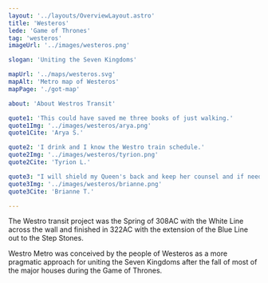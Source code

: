 ```yaml
---
layout: '../layouts/OverviewLayout.astro'
title: 'Westeros'
lede: 'Game of Thrones'
tag: 'westeros'
imageUrl: '../images/westeros.png'

slogan: 'Uniting the Seven Kingdoms'

mapUrl: '../maps/westeros.svg'
mapAlt: 'Metro map of Westeros'
mapPage: './got-map'

about: 'About Westros Transit'

quote1: 'This could have saved me three books of just walking.'
quote1Img: '../images/westeros/arya.png'
quote1Cite: 'Arya S.'

quote2: 'I drink and I know the Westro train schedule.'
quote2Img: '../images/westeros/tyrion.png'
quote2Cite: 'Tyrion L.'

quote3: "I will shield my Queen's back and keep her counsel and if need be give her my Westros metro card."
quote3Img: '../images/westeros/brianne.png'
quote3Cite: 'Brianne T.'

---
```


The Westro transit project was the Spring of 308AC with the White Line across the wall and finished in 322AC with the extension of the Blue Line out to the Step Stones.

Westro Metro was conceived by the people of Westeros as a more pragmatic approach for uniting the Seven Kingdoms after the fall of most of the major houses during the Game of Thrones.
